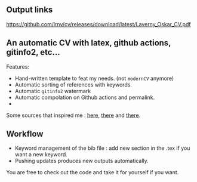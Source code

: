 ## Output links

https://github.com/lrnv/cv/releases/download/latest/Laverny_Oskar_CV.pdf

## An automatic CV with latex, github actions, gitinfo2, etc... 

Features: 
- Hand-written template to feat my needs. (not `modernCV` anymore)
- Automatic sorting of references with keywords. 
- Automatic `gitinfo2` watermark
- Automatic compolation on Github actions and permalink.
- 
Some sources that inspired me : [here](https://github.com/Qkessler/cv), [there](https://github.com/marvinpinto/actions/blob/master/.github/workflows/pre-release.yml) and [there](https://github.com/rbarazzutti/gitinfo2-latexmk).

## Workflow

- Keyword management of the bib file : add new section in the .tex if you want a new keyword. 
- Pushing updates produces new outputs automatically. 

You are free to check out the code and take it for yourself if you want.
